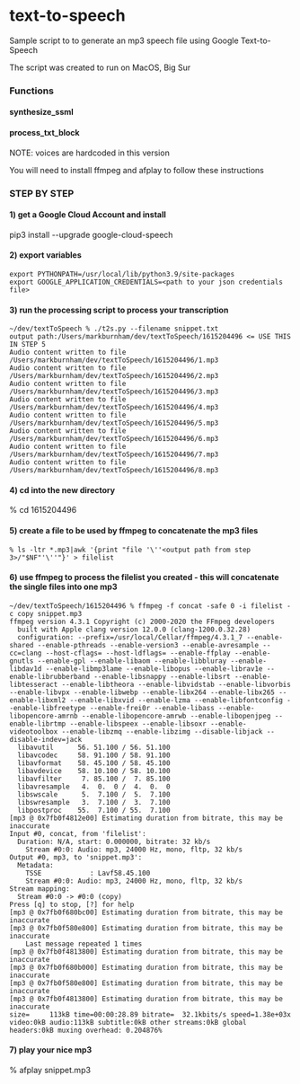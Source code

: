 # text-to-speech
Sample script to to generate an mp3 speech file using Google Text-to-Speech

The script was created to run on MacOS, Big Sur

### Functions

#### synthesize_ssml
#### process_txt_block

NOTE:  voices are hardcoded in this version

You will need to install ffmpeg and afplay to follow these instructions

### STEP BY STEP

#### 1) get a Google Cloud Account and install

pip3 install --upgrade google-cloud-speech

#### 2) export variables

```
export PYTHONPATH=/usr/local/lib/python3.9/site-packages
export GOOGLE_APPLICATION_CREDENTIALS=<path to your json credentials file>
```  
  
#### 3) run the processing script to process your transcription

```
~/dev/textToSpeech % ./t2s.py --filename snippet.txt
output path:/Users/markburnham/dev/textToSpeech/1615204496 <= USE THIS IN STEP 5
Audio content written to file /Users/markburnham/dev/textToSpeech/1615204496/1.mp3
Audio content written to file /Users/markburnham/dev/textToSpeech/1615204496/2.mp3
Audio content written to file /Users/markburnham/dev/textToSpeech/1615204496/3.mp3
Audio content written to file /Users/markburnham/dev/textToSpeech/1615204496/4.mp3
Audio content written to file /Users/markburnham/dev/textToSpeech/1615204496/5.mp3
Audio content written to file /Users/markburnham/dev/textToSpeech/1615204496/6.mp3
Audio content written to file /Users/markburnham/dev/textToSpeech/1615204496/7.mp3
Audio content written to file /Users/markburnham/dev/textToSpeech/1615204496/8.mp3
```

#### 4) cd into the new directory
% cd 1615204496

#### 5) create a file to be used by ffmpeg to concatenate the mp3 files
```
% ls -ltr *.mp3|awk '{print "file '\''<output path from step 3>/"$NF"'\''"}' > filelist
```
#### 6) use ffmpeg to process the filelist you created - this will concatenate the single files into one mp3

```
~/dev/textToSpeech/1615204496 % ffmpeg -f concat -safe 0 -i filelist -c copy snippet.mp3
ffmpeg version 4.3.1 Copyright (c) 2000-2020 the FFmpeg developers
  built with Apple clang version 12.0.0 (clang-1200.0.32.28)
  configuration: --prefix=/usr/local/Cellar/ffmpeg/4.3.1_7 --enable-shared --enable-pthreads --enable-version3 --enable-avresample --cc=clang --host-cflags= --host-ldflags= --enable-ffplay --enable-gnutls --enable-gpl --enable-libaom --enable-libbluray --enable-libdav1d --enable-libmp3lame --enable-libopus --enable-librav1e --enable-librubberband --enable-libsnappy --enable-libsrt --enable-libtesseract --enable-libtheora --enable-libvidstab --enable-libvorbis --enable-libvpx --enable-libwebp --enable-libx264 --enable-libx265 --enable-libxml2 --enable-libxvid --enable-lzma --enable-libfontconfig --enable-libfreetype --enable-frei0r --enable-libass --enable-libopencore-amrnb --enable-libopencore-amrwb --enable-libopenjpeg --enable-librtmp --enable-libspeex --enable-libsoxr --enable-videotoolbox --enable-libzmq --enable-libzimg --disable-libjack --disable-indev=jack
  libavutil      56. 51.100 / 56. 51.100
  libavcodec     58. 91.100 / 58. 91.100
  libavformat    58. 45.100 / 58. 45.100
  libavdevice    58. 10.100 / 58. 10.100
  libavfilter     7. 85.100 /  7. 85.100
  libavresample   4.  0.  0 /  4.  0.  0
  libswscale      5.  7.100 /  5.  7.100
  libswresample   3.  7.100 /  3.  7.100
  libpostproc    55.  7.100 / 55.  7.100
[mp3 @ 0x7fb0f4812e00] Estimating duration from bitrate, this may be inaccurate
Input #0, concat, from 'filelist':
  Duration: N/A, start: 0.000000, bitrate: 32 kb/s
    Stream #0:0: Audio: mp3, 24000 Hz, mono, fltp, 32 kb/s
Output #0, mp3, to 'snippet.mp3':
  Metadata:
    TSSE            : Lavf58.45.100
    Stream #0:0: Audio: mp3, 24000 Hz, mono, fltp, 32 kb/s
Stream mapping:
  Stream #0:0 -> #0:0 (copy)
Press [q] to stop, [?] for help
[mp3 @ 0x7fb0f680bc00] Estimating duration from bitrate, this may be inaccurate
[mp3 @ 0x7fb0f580e800] Estimating duration from bitrate, this may be inaccurate
    Last message repeated 1 times
[mp3 @ 0x7fb0f4813800] Estimating duration from bitrate, this may be inaccurate
[mp3 @ 0x7fb0f680b000] Estimating duration from bitrate, this may be inaccurate
[mp3 @ 0x7fb0f580e800] Estimating duration from bitrate, this may be inaccurate
[mp3 @ 0x7fb0f4813800] Estimating duration from bitrate, this may be inaccurate
size=     113kB time=00:00:28.89 bitrate=  32.1kbits/s speed=1.38e+03x    
video:0kB audio:113kB subtitle:0kB other streams:0kB global headers:0kB muxing overhead: 0.204876%
```

#### 7) play your nice mp3
% afplay snippet.mp3
